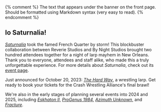 {% comment %}
The text that appears under the banner on the front page.
Should be formatted using Markdown syntax (very easy to read).
{% endcomment %}

## Io Saturnalia!

*[Saturnalia][saturnalia]* took the famed French Quarter by storm! This blockbuster collaboration between Reverie Studios and By Night Studios brought two hundred attendees together for a night of larp mayhem in New Orleans. Thank you to everyone, attendees and staff alike, who made this a truly unforgettable experience. For more details about *Saturnalia*, check out its [event page][saturnalia].

Just announced for October 20, 2023: *[The Hard Way][hardway]*, a wrestling larp. Get ready to book your tickets for the Crash Wrestling Alliance's final brawl!

We're also in the early stages of planning several events into 2024 and 2025, including *[Eskhaton II][eskhaton]*, *[ProGenus 1984][progenus]*, *[Azimuth Unknown][azimuth]*, and *[Fracture][fracture]*.

[hardway]: /events/hardway
[saturnalia]: /events/saturnalia
[eskhaton]: /events/eskhaton
[progenus]: /events/prog84
[azimuth]: /events/azimuth
[fracture]: /events/fracture	